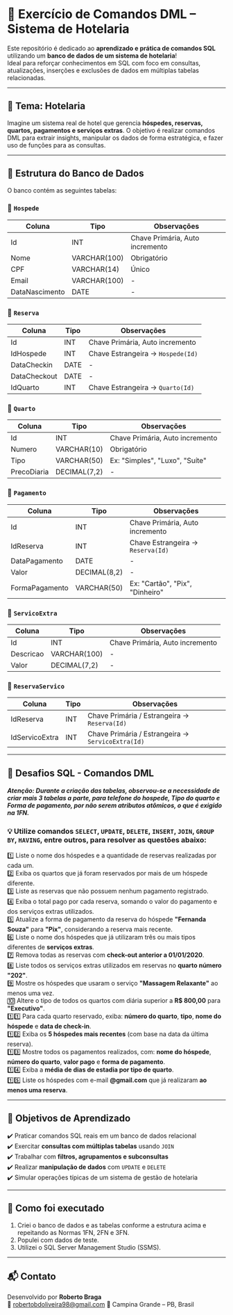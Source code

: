 # 📘 Exercício de Comandos DML – Sistema de Hotelaria

Este repositório é dedicado ao **aprendizado e prática de comandos SQL** utilizando um **banco de dados de um sistema de hotelaria**!  
Ideal para reforçar conhecimentos em SQL com foco em consultas, atualizações, inserções e exclusões de dados em múltiplas tabelas relacionadas.

---

## 🏨 Tema: Hotelaria
Imagine um sistema real de hotel que gerencia **hóspedes, reservas, quartos, pagamentos e serviços extras**. O objetivo é realizar comandos DML para extrair insights, manipular os dados de forma estratégica, e fazer uso de funções para as consultas.

---

## 💾 Estrutura do Banco de Dados

O banco contém as seguintes tabelas:

### 📄 `Hospede`
| Coluna         | Tipo          | Observações                     |
|----------------|---------------|---------------------------------|
| Id             | INT           | Chave Primária, Auto incremento |
| Nome           | VARCHAR(100)  | Obrigatório                     |
| CPF            | VARCHAR(14)   | Único                           |
| Email          | VARCHAR(100)  | -                               |
| DataNascimento | DATE          | -                               |

### 📄 `Reserva`
| Coluna       | Tipo | Observações                                |
|--------------|------|--------------------------------------------|
| Id           | INT  | Chave Primária, Auto incremento            |
| IdHospede    | INT  | Chave Estrangeira → `Hospede(Id)`          |
| DataCheckin  | DATE | -                                          |
| DataCheckout | DATE | -                                          |
| IdQuarto     | INT  | Chave Estrangeira → `Quarto(Id)`           |

### 📄 `Quarto`
| Coluna      | Tipo         | Observações                    |
|-------------|--------------|--------------------------------|
| Id          | INT          | Chave Primária, Auto incremento |
| Numero      | VARCHAR(10)  | Obrigatório                    |
| Tipo        | VARCHAR(50)  | Ex: "Simples", "Luxo", "Suíte" |
| PrecoDiaria | DECIMAL(7,2) | -                              |

### 📄 `Pagamento`
| Coluna         | Tipo         | Observações                           |
|----------------|--------------|---------------------------------------|
| Id             | INT          | Chave Primária, Auto incremento       |
| IdReserva      | INT          | Chave Estrangeira → `Reserva(Id)`     |
| DataPagamento  | DATE         | -                                     |
| Valor          | DECIMAL(8,2) | -                                     |
| FormaPagamento | VARCHAR(50)  | Ex: "Cartão", "Pix", "Dinheiro"       |

### 📄 `ServicoExtra`
| Coluna    | Tipo         | Observações                  |
|-----------|--------------|------------------------------|
| Id        | INT          | Chave Primária, Auto incremento |
| Descricao | VARCHAR(100) | -                            |
| Valor     | DECIMAL(7,2) | -                            |

### 📄 `ReservaServico`
| Coluna         | Tipo | Observações                                               |
|----------------|------|-----------------------------------------------------------|
| IdReserva      | INT  | Chave Primária / Estrangeira → `Reserva(Id)`              |
| IdServicoExtra | INT  | Chave Primária / Estrangeira → `ServicoExtra(Id)`         |

---

## 📝 Desafios SQL - Comandos DML
##### Atenção: Durante a criação das tabelas, observou-se a necessidade de criar mais 3 tabelas a parte, para telefone do hospede, Tipo do quarto e Forma de pagamento, por não serem atributos atômicos, o que é exigido na 1FN. 
### 💡 Utilize comandos `SELECT`, `UPDATE`, `DELETE`, `INSERT`, `JOIN`, `GROUP BY`, `HAVING`, entre outros, para resolver as questões abaixo:

1️⃣ Liste o nome dos hóspedes e a quantidade de reservas realizadas por cada um.  
2️⃣ Exiba os quartos que já foram reservados por mais de um hóspede diferente.  
3️⃣ Liste as reservas que não possuem nenhum pagamento registrado.  
4️⃣ Exiba o total pago por cada reserva, somando o valor do pagamento e dos serviços extras utilizados.  
5️⃣ Atualize a forma de pagamento da reserva do hóspede **"Fernanda Souza"** para **"Pix"**, considerando a reserva mais recente.  
6️⃣ Liste o nome dos hóspedes que já utilizaram três ou mais tipos diferentes de **serviços extras**.  
7️⃣ Remova todas as reservas com **check-out anterior a 01/01/2020**.  
8️⃣ Liste todos os serviços extras utilizados em reservas no **quarto número "202"**.  
9️⃣ Mostre os hóspedes que usaram o serviço **"Massagem Relaxante"** ao menos uma vez.  
🔟 Altere o tipo de todos os quartos com diária superior a **R$ 800,00** para **"Executivo"**.  
1️⃣1️⃣ Para cada quarto reservado, exiba: **número do quarto**, **tipo**, **nome do hóspede** e **data de check-in**.  
1️⃣2️⃣ Exiba os **5 hóspedes mais recentes** (com base na data da última reserva).  
1️⃣3️⃣ Mostre todos os pagamentos realizados, com: **nome do hóspede**, **número do quarto**, **valor pago** e **forma de pagamento**.  
1️⃣4️⃣ Exiba a **média de dias de estadia por tipo de quarto**.  
1️⃣5️⃣ Liste os hóspedes com e-mail **@gmail.com** que já realizaram **ao menos uma reserva**.

---

## 🧠 Objetivos de Aprendizado

✔️ Praticar comandos SQL reais em um banco de dados relacional  
✔️ Exercitar **consultas com múltiplas tabelas** usando `JOIN`  
✔️ Trabalhar com **filtros, agrupamentos e subconsultas**  
✔️ Realizar **manipulação de dados** com `UPDATE` e `DELETE`  
✔️ Simular operações típicas de um sistema de gestão de hotelaria

---

## 🚀 Como foi executado

1. Criei o banco de dados e as tabelas conforme a estrutura acima e repeitando as Normas 1FN, 2FN e 3FN.  
2. Populei com dados de teste.  
3. Utilizei o SQL Server Management Studio (SSMS).

---

## 📬 Contato

Desenvolvido por **Roberto Braga**  
📧 robertobdoliveira98@gmail.com
📌 Campina Grande – PB, Brasil

